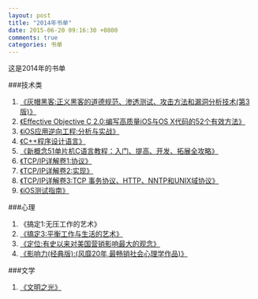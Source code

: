 ```yaml
---
layout: post
title: "2014年书单"
date: 2015-06-20 09:16:30 +0800
comments: true
categories: 书单
---
```

这是2014年的书单
<!--more-->

###技术类

1. [《灰帽黑客:正义黑客的道德规范、渗透测试、攻击方法和漏洞分析技术(第3版)》](http://www.amazon.cn/gp/product/B009ZR5P2M/ref=as_li_ss_tl?ie=UTF8&camp=536&creative=3132&creativeASIN=B009ZR5P2M&linkCode=as2&tag=robinwu-23)
2. [《Effective Objective C 2.0:编写高质量iOS与OS X代码的52个有效方法》](http://www.amazon.cn/gp/product/B00IDSGY06/ref=as_li_ss_tl?ie=UTF8&camp=536&creative=3132&creativeASIN=B00IDSGY06&linkCode=as2&tag=robinwu-23)
3. [《iOS应用逆向工程:分析与实战》](http://www.amazon.cn/gp/product/B00HQW9AA6/ref=as_li_ss_tl?ie=UTF8&camp=536&creative=3132&creativeASIN=B00HQW9AA6&linkCode=as2&tag=robinwu-23)
4. [《C++程序设计语言》](http://www.amazon.cn/gp/product/B003EIKI0C/ref=as_li_ss_tl?ie=UTF8&camp=536&creative=3132&creativeASIN=B003EIKI0C&linkCode=as2&tag=robinwu-23)
5. [《新概念51单片机C语言教程：入门、提高、开发、拓展全攻略》](http://www.amazon.cn/gp/product/B00FIMWI14/ref=as_li_ss_tl?ie=UTF8&camp=536&creative=3132&creativeASIN=B00FIMWI14&linkCode=as2&tag=robinwu-23)
7. [《TCP/IP详解卷1:协议》](http://www.amazon.cn/gp/product/B00116OTVS/ref=as_li_ss_tl?ie=UTF8&camp=536&creative=3132&creativeASIN=B00116OTVS&linkCode=as2&tag=robinwu-23)
8. [《TCP/IP详解卷2:实现》](http://www.amazon.cn/gp/product/B002FB7KG4/ref=as_li_ss_tl?ie=UTF8&camp=536&creative=3132&creativeASIN=B002FB7KG4&linkCode=as2&tag=robinwu-23)
9. [《TCP/IP详解卷3:TCP 事务协议、HTTP、NNTP和UNIX域协议》](http://www.amazon.cn/gp/product/B00XJ2L3RK/ref=as_li_ss_tl?ie=UTF8&camp=536&creative=3132&creativeASIN=B00XJ2L3RK&linkCode=as2&tag=robinwu-23)
10. [《iOS测试指南》](http://www.amazon.cn/gp/product/B00JPVNFKM/ref=as_li_ss_tl?ie=UTF8&camp=536&creative=3132&creativeASIN=B00JPVNFKM&linkCode=as2&tag=robinwu-23)

###心理

1. 《搞定1:无压工作的艺术》
2. [《搞定3:平衡工作与生活的艺术》](http://www.amazon.cn/gp/product/B0075ZZBJ8/ref=as_li_ss_tl?ie=UTF8&camp=536&creative=3132&creativeASIN=B0075ZZBJ8&linkCode=as2&tag=robinwu-23)
3. [《定位:有史以来对美国营销影响最大的观念》](http://www.amazon.cn/gp/product/B004IPRAOM/ref=as_li_ss_tl?ie=UTF8&camp=536&creative=3132&creativeASIN=B004IPRAOM&linkCode=as2&tag=robinwu-23)
4. [《影响力(经典版):(风靡20年,最畅销社会心理学作品)》](http://www.amazon.cn/gp/product/B0044KME2E/ref=as_li_ss_tl?ie=UTF8&camp=536&creative=3132&creativeASIN=B0044KME2E&linkCode=as2&tag=robinwu-23)

###文学

1. [《文明之光》](http://www.amazon.cn/gp/product/B00QIIBFQQ/ref=as_li_ss_tl?ie=UTF8&camp=536&creative=3132&creativeASIN=B00QIIBFQQ&linkCode=as2&tag=robinwu-23)
